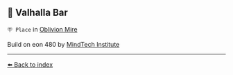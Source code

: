 ## 🥡 Valhalla Bar

`🪧 Place` in [Oblivion Mire](https://zeithalt.github.io/r/oblivion_mire.html)

Build on eon 480 by [MindTech Institute](https://zeithalt.github.io/r/mindtech_institute.html)


----------
[⬅️ Back to index](/index.md#8de0_s)